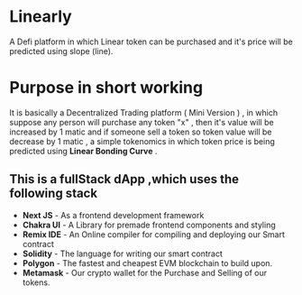 # Linearly
A Defi platform in which Linear token can be purchased and it's price will be predicted using slope (line).

# Purpose in short working
 It is basically a Decentralized Trading platform ( Mini Version ) , in which suppose any person will purchase any token "x" , then it's value will be increased by 1 matic and if someone sell a token so token value will be decrease by 1 matic , a simple tokenomics in which token price is being predicted using **Linear Bonding Curve** .

## This is a fullStack dApp ,which uses the following stack
 
- **Next JS**     - As a frontend development framework
 - **Chakra UI**   - A Library for premade frontend components and styling
 - **Remix IDE**   - An Online compiler for compiling and deploying our Smart contract
 - **Solidity**    - The language for writing our smart contract
 - **Polygon**     - The fastest and cheapest EVM blockchain to build upon.
  - **Metamask**    - Our crypto wallet for the Purchase and Selling of our tokens.
